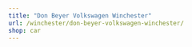 ```yaml
---
title: "Don Beyer Volkswagen Winchester"
url: /winchester/don-beyer-volkswagen-winchester/
shop: car
---
```

